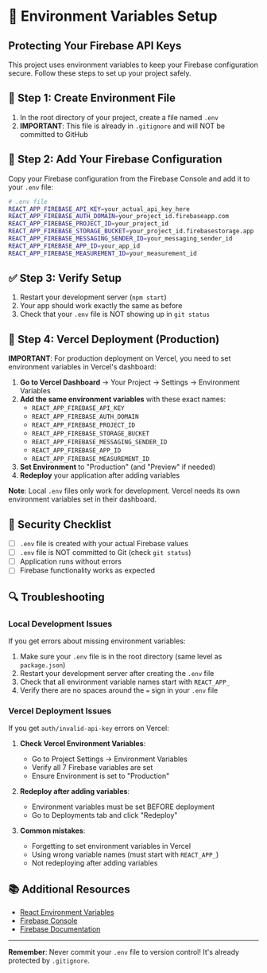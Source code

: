 # 🔐 Environment Variables Setup

## Protecting Your Firebase API Keys

This project uses environment variables to keep your Firebase configuration secure. Follow these steps to set up your project safely.

## 📝 Step 1: Create Environment File

1. In the root directory of your project, create a file named `.env`
2. **IMPORTANT**: This file is already in `.gitignore` and will NOT be committed to GitHub

## 🔑 Step 2: Add Your Firebase Configuration

Copy your Firebase configuration from the Firebase Console and add it to your `.env` file:

```bash
# .env file
REACT_APP_FIREBASE_API_KEY=your_actual_api_key_here
REACT_APP_FIREBASE_AUTH_DOMAIN=your_project_id.firebaseapp.com
REACT_APP_FIREBASE_PROJECT_ID=your_project_id
REACT_APP_FIREBASE_STORAGE_BUCKET=your_project_id.firebasestorage.app
REACT_APP_FIREBASE_MESSAGING_SENDER_ID=your_messaging_sender_id
REACT_APP_FIREBASE_APP_ID=your_app_id
REACT_APP_FIREBASE_MEASUREMENT_ID=your_measurement_id
```

## ✅ Step 3: Verify Setup

1. Restart your development server (`npm start`)
2. Your app should work exactly the same as before
3. Check that your `.env` file is NOT showing up in `git status`

## 🚀 Step 4: Vercel Deployment (Production)

**IMPORTANT**: For production deployment on Vercel, you need to set environment variables in Vercel's dashboard:

1. **Go to Vercel Dashboard** → Your Project → Settings → Environment Variables
2. **Add the same environment variables** with these exact names:
   - `REACT_APP_FIREBASE_API_KEY`
   - `REACT_APP_FIREBASE_AUTH_DOMAIN`
   - `REACT_APP_FIREBASE_PROJECT_ID`
   - `REACT_APP_FIREBASE_STORAGE_BUCKET`
   - `REACT_APP_FIREBASE_MESSAGING_SENDER_ID`
   - `REACT_APP_FIREBASE_APP_ID`
   - `REACT_APP_FIREBASE_MEASUREMENT_ID`
3. **Set Environment** to "Production" (and "Preview" if needed)
4. **Redeploy** your application after adding variables

**Note**: Local `.env` files only work for development. Vercel needs its own environment variables set in their dashboard.

## 🚨 Security Checklist

- [ ] `.env` file is created with your actual Firebase values
- [ ] `.env` file is NOT committed to Git (check `git status`)
- [ ] Application runs without errors
- [ ] Firebase functionality works as expected

## 🔍 Troubleshooting

### Local Development Issues

If you get errors about missing environment variables:

1. Make sure your `.env` file is in the root directory (same level as `package.json`)
2. Restart your development server after creating the `.env` file
3. Check that all environment variable names start with `REACT_APP_`
4. Verify there are no spaces around the `=` sign in your `.env` file

### Vercel Deployment Issues

If you get `auth/invalid-api-key` errors on Vercel:

1. **Check Vercel Environment Variables**:
   - Go to Project Settings → Environment Variables
   - Verify all 7 Firebase variables are set
   - Ensure Environment is set to "Production"

2. **Redeploy after adding variables**:
   - Environment variables must be set BEFORE deployment
   - Go to Deployments tab and click "Redeploy"

3. **Common mistakes**:
   - Forgetting to set environment variables in Vercel
   - Using wrong variable names (must start with `REACT_APP_`)
   - Not redeploying after adding variables

## 📚 Additional Resources

- [React Environment Variables](https://create-react-app.dev/docs/adding-custom-environment-variables/)
- [Firebase Console](https://console.firebase.google.com/)
- [Firebase Documentation](https://firebase.google.com/docs)

---

**Remember**: Never commit your `.env` file to version control! It's already protected by `.gitignore`. 
